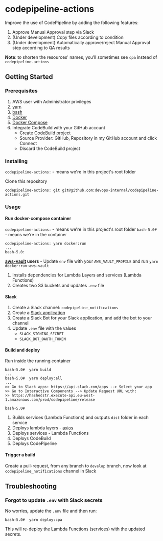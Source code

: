 # codepipeline-actions

Improve the use of CodePipeline by adding the following features:

1. Approve Manual Approval step via Slack
1. (Under development) Copy files according to condition
1. (Under development) Automatically approve/reject Manual Approval step according to QA results

**Note**: to shorten the resources' names, you'll sometimes see `cpa` instead of `codepipeline-actions`

## Getting Started

### Prerequisites

1. AWS user with Administrator privileges
1. [yarn](https://yarnpkg.com/lang/en/docs/install/)
1. [bash](https://www.gnu.org/software/bash/)
1. [Docker](https://docs.docker.com/install/)
1. [Docker Compose](https://docs.docker.com/compose/install/)
1. Integrate CodeBuild with your GitHub account
   - Create CodeBuild project
   - Source Provider: GitHub, Repository in my GitHub account and click Connect
   - Discard the CodeBuild project

### Installing

`codepipeline-actions:` - means we're in this project's root folder

Clone this repository

```
codepipeline-actions: git git@github.com:devops-internal/codepipeline-actions.git
```

### Usage

#### Run docker-compose container

`codepipeline-actions:` - means we're in this project's root folder
`bash-5.0#` - means we're in the container

```
codepipeline-actions: yarn docker:run
...
bash-5.0:
```

**[aws-vault](https://github.com/99designs/aws-vault) users** - Update `env` file with your `AWS_VAULT_PROFILE` and run `yarn docker:run:aws-vault`

1. Installs dependencies for Lambda Layers and services (Lambda Functions)
1. Creates two S3 buckets and updates `.env` file

#### Slack

1. Create a Slack channel: `codepipeline_notifications`
1. Create a [Slack application](https://api.slack.com/apps)
1. Create a Slack Bot for your Slack application, and add the bot to your channel
1. Update `.env` file with the values
   - `SLACK_SIGNING_SECRET`
   - `SLACK_BOT_OAUTH_TOKEN`

#### Build and deploy

Run inside the running container

```
bash-5.0#  yarn build
...
bash-5.0#  yarn deploy:all
...
>> Go to Slack apps: https://api.slack.com/apps --> Select your app
>> Go to Interactive Components --> Update Request URL with:
>> https://hashedstr.execute-api.eu-west-1.amazonaws.com/prod/codepipeline/release

bash-5.0#
```

1. Builds services (Lambda Functions) and outputs `dist` folder in each service
1. Deploys lambda layers - [axios](https://www.npmjs.com/package/axios)
1. Deploys services - Lambda Functions
1. Deploys CodeBuild
1. Deploys CodePipeline

#### Trigger a build

Create a pull-request, from any branch to `develop` branch, now look at `codepipeline_notifications` channel in Slack

## Troubleshooting

### Forgot to update `.env` with Slack secrets

No worries, update the `.env` file and then run:

```
bash-5.0#  yarn deploy:cpa
```

This will re-deploy the Lambda Functions (services) with the updated secrets.
